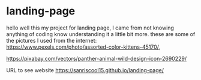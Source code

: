 # landing-page
hello well this my project for landing page, I came from not knowing anything of coding know understanding it a little bit more.
these are some of the pictures I used from the internet:
https://www.pexels.com/photo/assorted-color-kittens-45170/,

https://pixabay.com/vectors/panther-animal-wild-design-icon-2690229/

URL to see website
https://sanriscool15.github.io/landing-page/